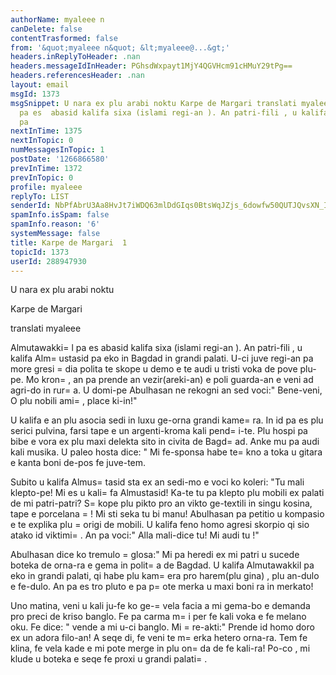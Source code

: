 ```yaml
---
authorName: myaleee n
canDelete: false
contentTrasformed: false
from: '&quot;myaleee n&quot; &lt;myaleee@...&gt;'
headers.inReplyToHeader: .nan
headers.messageIdInHeader: PGhsdWxpayt1MjY4QGVHcm91cHMuY29tPg==
headers.referencesHeader: .nan
layout: email
msgId: 1373
msgSnippet: U nara ex plu arabi noktu Karpe de Margari translati myaleee Almutawakkil
  pa es  abasid kalifa sixa (islami regi-an ). An patri-fili , u kalifa Almustasid
  pa
nextInTime: 1375
nextInTopic: 0
numMessagesInTopic: 1
postDate: '1266866580'
prevInTime: 1372
prevInTopic: 0
profile: myaleee
replyTo: LIST
senderId: NbPfAbrU3Aa8HvJt7iWDQ63mlDdGIqs0BtsWqJZjs_6dowfw50QUTJQvsXN_I4hZxSgoIUx1x7ALhWw9NkvHdeA5D-RcnQ
spamInfo.isSpam: false
spamInfo.reason: '6'
systemMessage: false
title: Karpe de Margari  1
topicId: 1373
userId: 288947930
---
```


U nara ex plu arabi noktu

Karpe de Margari

translati myaleee

Almutawakki=
l pa es  abasid kalifa sixa (islami regi-an ). An patri-fili , u kalifa Alm=
ustasid pa eko in Bagdad in grandi palati. U-ci juve regi-an pa more gresi =
dia  polita te skope u demo e te audi u tristi voka de pove plu-pe. Mo kron=
, an pa prende an vezir(areki-an) e poli guarda-an e veni ad agri-do in rur=
a. U domi-pe Abulhasan ne rekogni an sed voci:" Bene-veni, O plu nobili ami=
, place ki-in!"

U kalifa e an  plu asocia sedi in luxu ge-orna grandi kame=
ra. In id pa es plu serici pulvina, farsi tape e un argenti-kroma kali pend=
i-te. Plu hospi pa bibe e vora ex  plu maxi  delekta sito in civita de Bagd=
ad. Anke mu pa audi kali musika. U paleo hosta dice: " Mi fe-sponsa habe te=
kno a toka u gitara e kanta boni de-pos fe juve-tem.

Subito u kalifa Almus=
tasid sta ex an sedi-mo e voci ko koleri:
"Tu  mali klepto-pe! Mi es u kali=
fa Almustasid! Ka-te tu pa klepto plu mobili ex palati de mi patri-patri? S=
kope plu pikto  pro an vikto ge-textili  in singu kosina, tape e porcelana =
! Mi sti seka tu bi manu! Abulhasan pa petitio u kompasio e te explika plu =
origi de mobili. U kalifa feno homo  agresi skorpio qi sio atako id viktimi=
. An pa voci:" Alla mali-dice tu! Mi audi tu !"

Abulhasan dice ko tremulo =
glosa:" Mi pa heredi ex mi patri u sucede boteka de orna-ra e gema in polit=
a de Bagdad. U kalifa Almutawakkil pa eko in grandi palati, qi habe plu kam=
era pro harem(plu gina) , plu an-dulo e fe-dulo. An  pa es tro pluto e pa p=
ote merka u maxi boni ra in merkato!

Uno matina, veni u kali ju-fe  ko ge-=
vela facia  a mi gema-bo e demanda pro preci de kriso banglo. Fe pa carma m=
i per fe kali voka e fe melano  oku. Fe dice: " vende a mi u-ci banglo. Mi =
re-akti:" Prende id homo  doro ex un adora filo-an! A seqe di, fe veni te m=
erka hetero orna-ra.  Tem fe klina, fe vela kade e mi pote merge in plu  on=
da de fe kali-ra! Po-co , mi klude u boteka e seqe fe proxi u grandi palati=
. 



